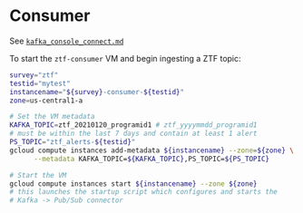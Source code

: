 # Consumer

See [`kafka_console_connect.md`](kafka_console_connect.md)

To start the `ztf-consumer` VM and begin ingesting a ZTF topic:

```bash
survey="ztf"
testid="mytest"
instancename="${survey}-consumer-${testid}"
zone=us-central1-a

# Set the VM metadata
KAFKA_TOPIC=ztf_20210120_programid1 # ztf_yyyymmdd_programid1
# must be within the last 7 days and contain at least 1 alert
PS_TOPIC="ztf_alerts-${testid}"
gcloud compute instances add-metadata ${instancename} --zone=${zone} \
      --metadata KAFKA_TOPIC=${KAFKA_TOPIC},PS_TOPIC=${PS_TOPIC}

# Start the VM
gcloud compute instances start ${instancename} --zone ${zone}
# this launches the startup script which configures and starts the
# Kafka -> Pub/Sub connector
```
